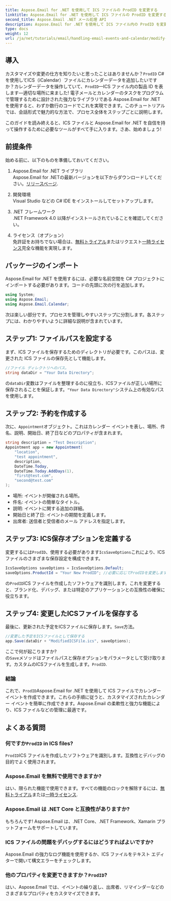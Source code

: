 ```yaml
---
title: Aspose.Email for .NET を使用して ICS ファイルの ProdID を変更する
linktitle: Aspose.Email for .NET を使用して ICS ファイルの ProdID を変更する
second_title: Aspose.Email .NET メール処理 API
description: Aspose.Email for .NET を使用して ICS ファイル内の ProdID を変更する方法を学びます。シームレスなカレンダー管理のためのコード、ヒント、FAQ を含むステップバイステップのチュートリアルです。
type: docs
weight: 12
url: /ja/net/tutorials/email/handling-email-events-and-calendar/modify-prodid-in-ics-files/
---
```

## 導入

カスタマイズや変更の仕方を知りたいと思ったことはありませんか？`ProdID` C#を使用してICS（iCalendar）ファイルにカレンダーデータを追加したいですか？カレンダーデータを操作していて、`ProdID`—ICS ファイル内の製品 ID を表します—適切な場所に来ました! 電子メールとカレンダーのタスクをプログラムで管理するために設計された強力なライブラリである Aspose.Email for .NET を使用すると、わずか数行のコードでこれを実現できます。このチュートリアルでは、会話形式で魅力的な方法で、プロセス全体をステップごとに説明します。

このガイドを読み終えると、ICS ファイルと Aspose.Email for .NET を自信を持って操作するために必要なツールがすべて手に入ります。さあ、始めましょう!

## 前提条件

始める前に、以下のものを準備しておいてください。

1. Aspose.Email for .NET ライブラリ  
    Aspose.Email for .NETの最新バージョンを以下からダウンロードしてください。[リリースページ](https://releases.aspose.com/email/net/).  

2. 開発環境  
   Visual Studio などの C# IDE をインストールしてセットアップします。

3. .NET フレームワーク  
   .NET Framework 4.0 以降がインストールされていることを確認してください。

4. ライセンス（オプション）  
   免許証をお持ちでない場合は、[無料トライアル](https://releases.aspose.com/)またはリクエスト[一時ライセンス](https://purchase.aspose.com/temporary-license/)完全な機能を実現します。

## パッケージのインポート

Aspose.Email for .NET を使用するには、必要な名前空間を C# プロジェクトにインポートする必要があります。コードの先頭に次の行を追加します。

```csharp
using System;
using Aspose.Email;
using Aspose.Email.Calendar;
```

次は楽しい部分です。プロセスを管理しやすいステップに分割します。各ステップには、わかりやすいように詳細な説明が含まれています。

## ステップ1: ファイルパスを設定する

まず、ICS ファイルを保存するためのディレクトリが必要です。このパスは、変更された ICS ファイルの保存先として機能します。

```csharp
//ファイル ディレクトリへのパス。
string dataDir = "Your Data Directory";
```
 
の`dataDir`変数はファイルを整理するのに役立ち、ICSファイルが正しい場所に保存されることを保証します。`"Your Data Directory"`システム上の有効なパスを使用します。

## ステップ2: 予約を作成する

次に、`Appointment`オブジェクト。これはカレンダー イベントを表し、場所、件名、説明、開始日、終了日などのプロパティが含まれます。

```csharp
string description = "Test Description";
Appointment app = new Appointment(
    "location", 
    "test appointment", 
    description, 
    DateTime.Today,
    DateTime.Today.AddDays(1), 
    "first@test.com", 
    "second@test.com"
);
```
 
- 場所: イベントが開催される場所。  
- 件名: イベントの簡単なタイトル。  
- 説明: イベントに関する追加の詳細。  
- 開始日と終了日: イベントの期間を定義します。  
- 出席者: 送信者と受信者のメール アドレスを指定します。

## ステップ3: ICS保存オプションを定義する

変更するには`ProdID`、使用する必要があります`IcsSaveOptions`これにより、ICS ファイルのさまざまな保存設定を構成できます。

```csharp
IcsSaveOptions saveOptions = IcsSaveOptions.Default;
saveOptions.ProductId = "Your New ProdID"; //必要に応じてProdIDを変更します
```
 
の`ProdID`ICS ファイルを作成したソフトウェアを識別します。これを変更すると、ブランド化、デバッグ、または特定のアプリケーションとの互換性の確保に役立ちます。

## ステップ4: 変更したICSファイルを保存する

最後に、更新された予定をICSファイルに保存します。`Save`方法。

```csharp
//変更した予定をICSファイルとして保存する
app.Save(dataDir + "ModifiedICSFile.ics", saveOptions);
```

ここで何が起こりますか?  
の`Save`メソッドはファイルパスと保存オプションをパラメータとして受け取ります。カスタムのICSファイルを生成します。`ProdID`.

### 結論

これで、`ProdID`Aspose.Email for .NET を使用して ICS ファイルでカレンダー イベントを作成できます。これらの手順に従うと、カスタマイズされたカレンダー イベントを簡単に作成できます。Aspose.Email の柔軟性と強力な機能により、ICS ファイルなどの管理に最適です。

## よくある質問

### 何ですか`ProdID` in ICS files?  
`ProdID`ICS ファイルを作成したソフトウェアを識別します。互換性とデバッグの目的でよく使用されます。

### Aspose.Email を無料で使用できますか?  
はい、限られた機能で使用できます。すべての機能のロックを解除するには、[無料トライアル](https://releases.aspose.com/)または[一時ライセンス](https://purchase.aspose.com/temporary-license/).

### Aspose.Email は .NET Core と互換性がありますか?  
もちろんです! Aspose.Email は、.NET Core、.NET Framework、Xamarin プラットフォームをサポートしています。

### ICS ファイルの問題をデバッグするにはどうすればよいですか?  
Aspose.Email の強力なログ機能を使用するか、ICS ファイルをテキスト エディターで開いて構文エラーをチェックします。

### 他のプロパティを変更できますか？`ProdID`?  
はい、Aspose.Email では、イベントの繰り返し、出席者、リマインダーなどのさまざまなプロパティをカスタマイズできます。